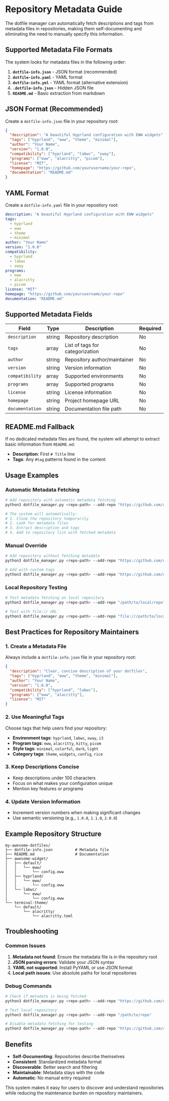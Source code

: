 # Repository Metadata Guide

The dotfile manager can automatically fetch descriptions and tags from metadata files in repositories, making them self-documenting and eliminating the need to manually specify this information.

## Supported Metadata File Formats

The system looks for metadata files in the following order:

1. **`dotfile-info.json`** - JSON format (recommended)
2. **`dotfile-info.yaml`** - YAML format
3. **`dotfile-info.yml`** - YAML format (alternative extension)
4. **`.dotfile-info.json`** - Hidden JSON file
5. **`README.md`** - Basic extraction from markdown

## JSON Format (Recommended)

Create a `dotfile-info.json` file in your repository root:

```json
{
  "description": "A beautiful Hyprland configuration with EWW widgets",
  "tags": ["hyprland", "eww", "theme", "minimal"],
  "author": "Your Name",
  "version": "1.0.0",
  "compatibility": ["hyprland", "labwc", "sway"],
  "programs": ["eww", "alacritty", "picom"],
  "license": "MIT",
  "homepage": "https://github.com/yourusername/your-repo",
  "documentation": "README.md"
}
```

## YAML Format

Create a `dotfile-info.yaml` file in your repository root:

```yaml
description: "A beautiful Hyprland configuration with EWW widgets"
tags:
  - hyprland
  - eww
  - theme
  - minimal
author: "Your Name"
version: "1.0.0"
compatibility:
  - hyprland
  - labwc
  - sway
programs:
  - eww
  - alacritty
  - picom
license: "MIT"
homepage: "https://github.com/yourusername/your-repo"
documentation: "README.md"
```

## Supported Metadata Fields

| Field | Type | Description | Required |
|-------|------|-------------|----------|
| `description` | string | Repository description | No |
| `tags` | array | List of tags for categorization | No |
| `author` | string | Repository author/maintainer | No |
| `version` | string | Version information | No |
| `compatibility` | array | Supported environments | No |
| `programs` | array | Supported programs | No |
| `license` | string | License information | No |
| `homepage` | string | Project homepage URL | No |
| `documentation` | string | Documentation file path | No |

## README.md Fallback

If no dedicated metadata files are found, the system will attempt to extract basic information from `README.md`:

- **Description**: First `# Title` line
- **Tags**: Any `#tag` patterns found in the content

## Usage Examples

### Automatic Metadata Fetching

```bash
# Add repository with automatic metadata fetching
python3 dotfile_manager.py <repo-path> --add-repo "https://github.com/user/repo.git"

# The system will automatically:
# 1. Clone the repository temporarily
# 2. Look for metadata files
# 3. Extract description and tags
# 4. Add to repository list with fetched metadata
```

### Manual Override

```bash
# Add repository without fetching metadata
python3 dotfile_manager.py <repo-path> --add-repo "https://github.com/user/repo.git" "Manual description" --no-fetch-metadata

# Add with custom tags
python3 dotfile_manager.py <repo-path> --add-repo "https://github.com/user/repo.git" "Description" --filter-tags "custom,tags"
```

### Local Repository Testing

```bash
# Test metadata fetching on local repository
python3 dotfile_manager.py <repo-path> --add-repo "/path/to/local/repo"

# Test with file:// URL
python3 dotfile_manager.py <repo-path> --add-repo "file:///path/to/local/repo"
```

## Best Practices for Repository Maintainers

### 1. Create a Metadata File

Always include a `dotfile-info.json` file in your repository root:

```json
{
  "description": "Clear, concise description of your dotfiles",
  "tags": ["hyprland", "eww", "theme", "minimal"],
  "author": "Your Name",
  "version": "1.0.0",
  "compatibility": ["hyprland", "labwc"],
  "programs": ["eww", "alacritty"],
  "license": "MIT"
}
```

### 2. Use Meaningful Tags

Choose tags that help users find your repository:

- **Environment tags**: `hyprland`, `labwc`, `sway`, `i3`
- **Program tags**: `eww`, `alacritty`, `kitty`, `picom`
- **Style tags**: `minimal`, `colorful`, `dark`, `light`
- **Category tags**: `theme`, `widgets`, `config`, `rice`

### 3. Keep Descriptions Concise

- Keep descriptions under 100 characters
- Focus on what makes your configuration unique
- Mention key features or programs

### 4. Update Version Information

- Increment version numbers when making significant changes
- Use semantic versioning (e.g., `1.0.0`, `1.1.0`, `2.0.0`)

## Example Repository Structure

```
my-awesome-dotfiles/
├── dotfile-info.json          # Metadata file
├── README.md                  # Documentation
├── awesome-widget/
│   ├── default/
│   │   └── eww/
│   │       └── config.eww
│   ├── hyprland/
│   │   └── eww/
│   │       └── config.eww
│   └── labwc/
│       └── eww/
│           └── config.eww
└── terminal-theme/
    └── default/
        └── alacritty/
            └── alacritty.toml
```

## Troubleshooting

### Common Issues

1. **Metadata not found**: Ensure the metadata file is in the repository root
2. **JSON parsing errors**: Validate your JSON syntax
3. **YAML not supported**: Install PyYAML or use JSON format
4. **Local path issues**: Use absolute paths for local repositories

### Debug Commands

```bash
# Check if metadata is being fetched
python3 dotfile_manager.py <repo-path> --add-repo "https://github.com/user/repo.git" --dry-run

# Test local repository
python3 dotfile_manager.py <repo-path> --add-repo "/path/to/repo"

# Disable metadata fetching for testing
python3 dotfile_manager.py <repo-path> --add-repo "https://github.com/user/repo.git" --no-fetch-metadata
```

## Benefits

- **Self-Documenting**: Repositories describe themselves
- **Consistent**: Standardized metadata format
- **Discoverable**: Better search and filtering
- **Maintainable**: Metadata stays with the code
- **Automatic**: No manual entry required

This system makes it easy for users to discover and understand repositories while reducing the maintenance burden on repository maintainers.
